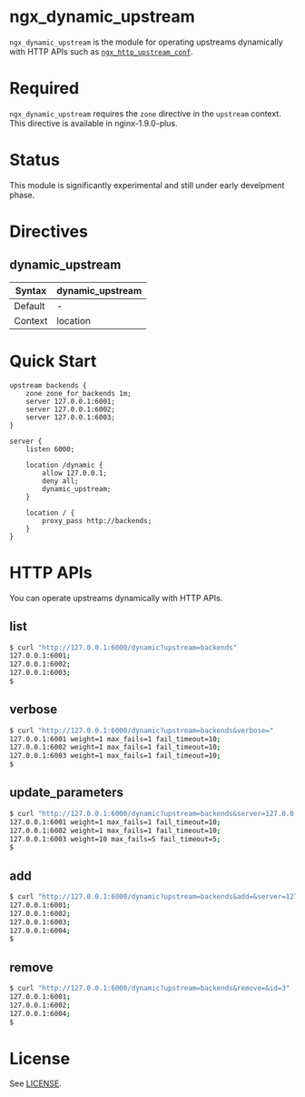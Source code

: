 # ngx_dynamic_upstream

`ngx_dynamic_upstream` is the module for operating upstreams dynamically with HTTP APIs
such as [`ngx_http_upstream_conf`](http://nginx.org/en/docs/http/ngx_http_upstream_conf_module.html).

# Required

`ngx_dynamic_upstream` requires the `zone` directive in the `upstream` context.
This directive is available in nginx-1.9.0-plus.

# Status

This module is significantly experimental and still under early develpment phase.

# Directives

## dynamic_upstream

|Syntax |dynamic_upstream|
|-------|----------------|
|Default|-|
|Context|location|

# Quick Start

```nginx
upstream backends {
    zone zone_for_backends 1m;
    server 127.0.0.1:6001;
    server 127.0.0.1:6002;
    server 127.0.0.1:6003;
}

server {
    listen 6000;

    location /dynamic {
		allow 127.0.0.1;
	    deny all;
        dynamic_upstream;
    }

    location / {
	    proxy_pass http://backends;
    }
}
```

# HTTP APIs

You can operate upstreams dynamically with HTTP APIs.

## list

```bash
$ curl "http://127.0.0.1:6000/dynamic?upstream=backends"
127.0.0.1:6001;
127.0.0.1:6002;
127.0.0.1:6003;
$
```

## verbose

```bash
$ curl "http://127.0.0.1:6000/dynamic?upstream=backends&verbose="
127.0.0.1:6001 weight=1 max_fails=1 fail_timeout=10;
127.0.0.1:6002 weight=1 max_fails=1 fail_timeout=10;
127.0.0.1:6003 weight=1 max_fails=1 fail_timeout=10;
$
```

## update_parameters

```bash
$ curl "http://127.0.0.1:6000/dynamic?upstream=backends&server=127.0.0.1:6003&weight=10&max_fails=5&fail_timeout=5"
127.0.0.1:6001 weight=1 max_fails=1 fail_timeout=10;
127.0.0.1:6002 weight=1 max_fails=1 fail_timeout=10;
127.0.0.1:6003 weight=10 max_fails=5 fail_timeout=5;
$
```

## add

```bash
$ curl "http://127.0.0.1:6000/dynamic?upstream=backends&add=&server=127.0.0.1:6004"
127.0.0.1:6001;
127.0.0.1:6002;
127.0.0.1:6003;
127.0.0.1:6004;
$
```

## remove

```bash
$ curl "http://127.0.0.1:6000/dynamic?upstream=backends&remove=&id=3"
127.0.0.1:6001;
127.0.0.1:6002;
127.0.0.1:6004;
$
```

# License

See [LICENSE](https://github.com/cubicdaiya/ngx_dynamic_upstream/blob/master/LICENSE).
